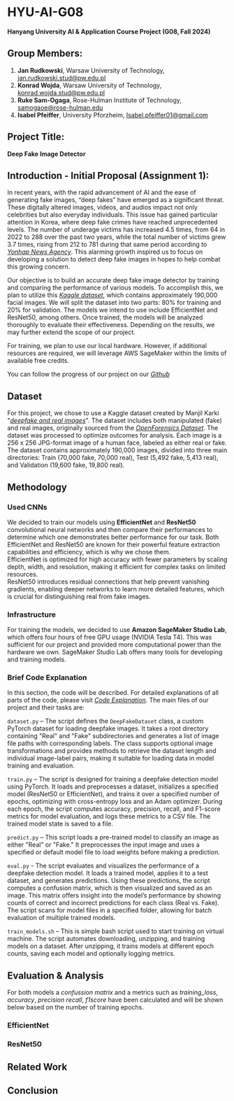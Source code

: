 # HYU-AI-G08  
**Hanyang University AI & Application Course Project (G08, Fall 2024)**  

## Group Members:
1. **Jan Rudkowski**, Warsaw University of Technology, jan.rudkowski.stud@pw.edu.pl
2. **Konrad Wojda**, Warsaw University of Technology, konrad.wojda.stud@pw.edu.pl
3. **Ruke Sam-Ogaga**, Rose-Hulman Institute of Technology, samogaoe@rose-hulman.edu  
4. **Isabel Pfeiffer**, University Pforzheim, Isabel.pfeiffer01@gmail.com

## Project Title: 
**Deep Fake Image Detector**

## Introduction - Initial Proposal (Assignment 1):
In recent years, with the rapid advancement of AI and the ease of generating fake images, “deep fakes” have emerged as a significant threat. These digitally altered images, videos, and audios impact not only celebrities but also everyday individuals. This issue has gained particular attention in Korea, where deep fake crimes have reached unprecedented levels. The number of underage victims has increased 4.5 times, from 64 in 2022 to 288 over the past two years, while the total number of victims grew 3.7 times, rising from 212 to 781 during that same period according to *[Yonhap News Agency](https://en.yna.co.kr/view/AEN20240828003100315)*. This alarming growth inspired us to focus on developing a solution to detect deep fake images in hopes to help combat this growing concern.

Our objective is to build an accurate deep fake image detector by training and comparing the performance of various models. To accomplish this, we plan to utilize this *[Kaggle dataset](https://www.kaggle.com/datasets/manjilkarki/deepfake-and-real-images)*, which contains approximately 190,000 facial images. We will split the dataset into two parts: 80% for training and 20% for validation. The models we intend to use include EfficientNet and ResNet50, among others. Once trained, the models will be analyzed thoroughly to evaluate their effectiveness. Depending on the results, we may further extend the scope of our project.  

For training, we plan to use our local hardware. However, if additional resources are required, we will leverage AWS SageMaker within the limits of available free credits.  

You can follow the progress of our project on our *[Github](https://github.com/konradwojda/HYU-AI-G08)*

## Dataset
For this project, we chose to use a Kaggle dataset created by Manjil Karki "*[deepfake and real images](https://www.kaggle.com/datasets/manjilkarki/deepfake-and-real-images)*". The dataset includes both manipulated (fake) and real images, originally sourced from the *[OpenForensics Dataset](https://sites.google.com/view/ltnghia/research/openforensics)*. The dataset was processed to optimize outcomes for analysis. Each image is a 256 x 256 JPG-format image of a human face, labeled as either real or fake. The dataset contains approximately 190,000 images, divided into three main directories: Train (70,000 fake, 70,000 real), Test (5,492 fake, 5,413 real), and Validation (19,600 fake, 19,800 real).

## Methodology

### Used CNNs
We decided to train our models using __EfficientNet__ and __ResNet50__ convolutional neural networks and then compare their performances to determine which one demonstrates better performance for our task. Both 
EfficientNet and ResNet50 are known for their powerful feature extraction capabilities and efficiency, which is why we chose them.<br>
EfficientNet is optimized for high accuracy with fewer parameters by scaling depth, width, and resolution, making it efficient for complex tasks on limited resources.<br>
ResNet50 introduces residual connections that help prevent vanishing gradients, enabling deeper networks to learn more detailed features, which is crucial for distinguishing real from fake images.

### Infrastructure
For training the models, we decided to use __Amazon SageMaker Studio Lab__, which offers four hours of free GPU usage (NVIDIA Tesla T4). This was sufficient for our project and provided more computational power than the hardware we own. SageMaker Studio Lab offers many tools for developing and training models.

### Brief Code Explanation
In this section, the code will be described. For detailed explanations of all parts of the code, please visit *[Code Explanation](https://github.com/konradwojda/HYU-AI-G08/blob/main/docs/code_explanation.md)*. The main files of our project and their tasks are:

`dataset.py` – The script defines the `DeepFakeDataset` class, a custom PyTorch dataset for loading deepfake images. It takes a root directory containing "Real" and "Fake" subdirectories and generates a list of image file paths with corresponding labels. The class supports optional image transformations and provides methods to retrieve the dataset length and individual image-label pairs, making it suitable for loading data in model training and evaluation.

`train.py` – The script is designed for training a deepfake detection model using PyTorch. It loads and preprocesses a dataset, initializes a specified model (ResNet50 or EfficientNet), and trains it over a specified number of epochs, optimizing with cross-entropy loss and an Adam optimizer. During each epoch, the script computes accuracy, precision, recall, and F1-score metrics for model evaluation, and logs these metrics to a CSV file. The trained model state is saved to a file.

`predict.py` – This script loads a pre-trained model to classify an image as either "Real" or "Fake." It preprocesses the input image and uses a specified or default model file to load weights before making a prediction.

`eval.py` - The script evaluates and visualizes the performance of a deepfake detection model. It loads a trained model, applies it to a test dataset, and generates predictions. Using these predictions, the script computes a confusion matrix, which is then visualized and saved as an image. This matrix offers insight into the model’s performance by showing counts of correct and incorrect predictions for each class (Real vs. Fake). The script scans for model files in a specified folder, allowing for batch evaluation of multiple trained models.

`train_models.sh` – This is simple bash script used to start training on virtual machine. The script automates downloading, unzipping, and training models on a dataset. After unzipping, it trains models at different epoch counts, saving each model and optionally logging metrics.

## Evaluation & Analysis
For both models a *confussion matrix* and a metrics such as *training_loss*, *accuracy*, *precision	recall*, *f1score* have been calculated and will be shown below based on the number of training epochs.

### EfficientNet 

### ResNet50


## Related Work
## Conclusion

